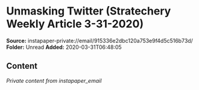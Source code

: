 # Unmasking Twitter (Stratechery Weekly Article 3-31-2020)

**Source:** instapaper-private://email/915336e2dbc120a753e9f4d5c516b73d/
**Folder:** Unread
**Added:** 2020-03-31T06:48:05




## Content
*Private content from instapaper_email*
